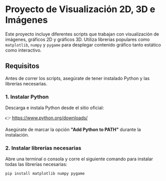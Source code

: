 # Proyecto de Visualización 2D, 3D e Imágenes

Este proyecto incluye diferentes scripts que trabajan con visualización de imágenes, gráficos 2D y gráficos 3D. Utiliza librerías populares como `matplotlib`, `numpy` y `pygame` para desplegar contenido gráfico tanto estático como interactivo.

## Requisitos

Antes de correr los scripts, asegúrate de tener instalado Python y las librerías necesarias.

### 1. Instalar Python

Descarga e instala Python desde el sitio oficial:

👉 https://www.python.org/downloads/

Asegúrate de marcar la opción **"Add Python to PATH"** durante la instalación.

### 2. Instalar librerías necesarias

Abre una terminal o consola y corre el siguiente comando para instalar todas las librerías necesarias:

```bash
pip install matplotlib numpy pygame
